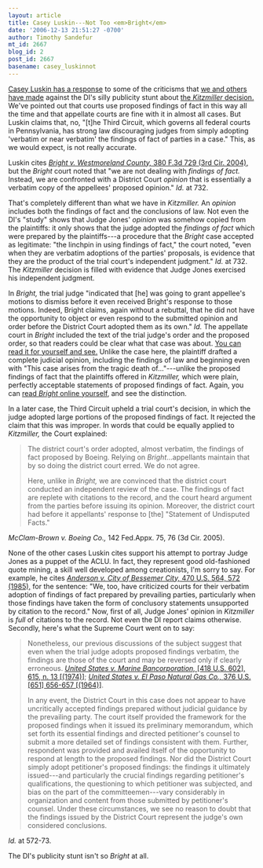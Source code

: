 ```yaml
---
layout: article
title: Casey Luskin---Not Too <em>Bright</em>
date: '2006-12-13 21:51:27 -0700'
author: Timothy Sandefur
mt_id: 2667
blog_id: 2
post_id: 2667
basename: casey_luskinnot
---
```

<a href="http://www.evolutionnews.org/2006/12/media_backgrounder_on_kitzmill.html">Casey Luskin has a response</a> to some of the criticisms that <a href="http://www.pandasthumb.org/archives/2006/12/weekend_at_behe.html">we and others have made</a> against the DI's silly publicity stunt about <a href="http://www.pamd.uscourts.gov/kitzmiller/kitzmiller_342.pdf">the <em>Kitzmiller </em>decision.</a> We've pointed out that courts use proposed findings of fact in this way all the time and that appellate courts are fine with it in almost all cases. But Luskin claims that, no, "[t]he Third Circuit, which governs all federal courts in Pennsylvania, has strong law discouraging judges from simply adopting 'verbatim or near verbatim' the findings of fact of parties in a case." This, as we would expect, is not really accurate. 

<!--more-->

Luskin cites <a href="http://www.ca3.uscourts.gov/opinarch/034320p.pdf"><em>Bright v. Westmoreland County,</em> 380 F.3d 729 (3rd Cir. 2004),</a> but the <em>Bright </em>court noted that "we are not dealing with<em> findings of fact.</em> Instead, we are confronted with a District Court <em>opinion</em> that is essentially a verbatim copy of the appellees' proposed opinion." <em>Id.</em> at 732. 

That's completely different than what we have in <em>Kitzmiller.</em> An <em>opinion</em> includes both the findings of fact and the conclusions of law. Not even the DI's "study" shows that Judge Jones' <em>opinion</em> was somehow copied from the plaintiffs: it only shows that the judge adopted the <em>findings of fact</em> which were prepared by the plaintiffs---a procedure that the <em>Bright</em> case accepted as legitimate: "the linchpin in using findings of fact," the court noted, "even when they are verbatim adoptions of the parties' proposals, is evidence that they are the product of the trial court's independent judgment." <em>Id.</em> at 732. The <em>Kitzmiller</em> decision is filled with evidence that Judge Jones exercised his independent judgment. 

In <em>Bright,</em> the trial judge "indicated that [he] was going to grant appellee's motions to dismiss before it even received Bright's response to those motions. Indeed, Bright claims, again without a rebuttal, that he did not have the opportunity to object or even respond to the submitted opinion and order before the District Court adopted them as its own." <em>Id.</em> The appellate court in <em>Bright</em> included the text of the trial judge's order and the proposed order, so that readers could be clear what that case was about. <a href="http://www.ca3.uscourts.gov/opinarch/034320p.pdf">You can read it for yourself and see.</a> Unlike the case here, the plaintiff drafted a complete judicial opinion, including the findings of law and beginning even with "This case arises from the tragic death of..."---unlike the proposed findings of fact that the plaintiffs offered in <em>Kitzmiller,</em> which were plain, perfectly acceptable statements of proposed findings of fact. Again, you can <a href="http://www.ca3.uscourts.gov/opinarch/034320p.pdf">read <em>Bright</em> online yourself,</a> and see the distinction.

In a later case, the Third Circuit upheld a trial court's decision, in which the judge adopted large portions of the proposed findings of fact. It rejected the claim that this was improper. In words that could be equally applied to <em>Kitzmiller,</em> the Court explained:

<blockquote>The district court's order adopted, almost verbatim, the findings of fact proposed by Boeing. Relying on <em>Bright</em>...appellants maintain that by so doing the district court erred. We do not agree. 

Here, unlike in <em>Bright,</em> we are convinced that the district court conducted an independent review of the case. The findings of fact are replete with citations to the record, and the court heard argument from the parties before issuing its opinion. Moreover, the district court had before it appellants' response to [the] "Statement of Undisputed Facts."</blockquote>

<em>McClam-Brown v. Boeing Co.,</em> 142 Fed.Appx. 75, 76 (3d Cir. 2005).

None of the other cases Luskin cites support his attempt to portray Judge Jones as a puppet of the ACLU. In fact, they represent good old-fashioned quote mining, a skill well developed among creationists, I'm sorry to say. For example, he cites <em><a href="http://caselaw.lp.findlaw.com/cgi-bin/getcase.pl?court=US&navby=case&vol=470&page=564#572">Anderson v. City of Bessemer City,</em> 470 U.S. 564, 572 (1985),</a> for the sentence: "We, too, have criticized courts for their verbatim adoption of findings of fact prepared by prevailing parties, particularly when those findings have taken the form of conclusory statements unsupported by citation to the record." Now, first of all, Judge Jones' opinion in <em>Kitzmiller</em> is <em>full</em> of citations to the record. Not even the DI report claims otherwise. Secondly, here's what the Supreme Court went on to say:

<blockquote>Nonetheless, our previous discussions of the subject suggest that even when the trial judge adopts proposed findings verbatim, the findings are those of the court and may be reversed only if clearly erroneous. <a href="http://caselaw.lp.findlaw.com/cgi-bin/getcase.pl?court=US&navby=case&vol=418&page=602#f13"><em>United States v. Marine Bancorporation,</em> [418 U.S. 602], 615, n. 13 [(1974)]</a>; <em><a href="http://caselaw.lp.findlaw.com/cgi-bin/getcase.pl?court=US&navby=case&vol=376&page=651#f567">United States v. El Paso Natural Gas Co., </em>376 U.S. [651] 656-657 [(1964)]</a>.

In any event, the District Court in this case does not appear to have uncritically accepted findings prepared without judicial guidance by the prevailing party. The court itself provided the framework for the proposed findings when it issued its preliminary memorandum, which set forth its essential findings and directed petitioner's counsel to submit a more detailed set of findings consistent with them. Further, respondent was provided and availed itself of the opportunity to respond at length to the proposed findings. Nor did the District Court simply adopt petitioner's proposed findings: the findings it ultimately issued---and particularly the crucial findings regarding petitioner's qualifications, the questioning to which petitioner was subjected, and bias on the part of the committeemen---vary considerably in organization and content from those submitted by petitioner's counsel. Under these circumstances, we see no reason to doubt that the findings issued by the District Court represent the judge's own considered conclusions.</blockquote>

<em>Id.</em> at 572-73.

The DI's publicity stunt isn't so <em>Bright</em> at all.
